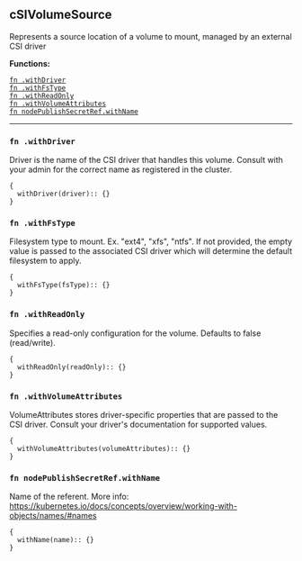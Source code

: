 
## cSIVolumeSource
Represents a source location of a volume to mount, managed by an external CSI driver

**Functions:**

[`fn .withDriver`](#fn-withdriver)  
[`fn .withFsType`](#fn-withfstype)  
[`fn .withReadOnly`](#fn-withreadonly)  
[`fn .withVolumeAttributes`](#fn-withvolumeattributes)  
[`fn nodePublishSecretRef.withName`](#fn-nodepublishsecretrefwithname)  

---


### `fn .withDriver`
Driver is the name of the CSI driver that handles this volume. Consult with your admin for the correct name as registered in the cluster.
```jsonnet
{
  withDriver(driver):: {}
}
```

### `fn .withFsType`
Filesystem type to mount. Ex. "ext4", "xfs", "ntfs". If not provided, the empty value is passed to the associated CSI driver which will determine the default filesystem to apply.
```jsonnet
{
  withFsType(fsType):: {}
}
```

### `fn .withReadOnly`
Specifies a read-only configuration for the volume. Defaults to false (read/write).
```jsonnet
{
  withReadOnly(readOnly):: {}
}
```

### `fn .withVolumeAttributes`
VolumeAttributes stores driver-specific properties that are passed to the CSI driver. Consult your driver's documentation for supported values.
```jsonnet
{
  withVolumeAttributes(volumeAttributes):: {}
}
```

### `fn nodePublishSecretRef.withName`
Name of the referent. More info: https://kubernetes.io/docs/concepts/overview/working-with-objects/names/#names
```jsonnet
{
  withName(name):: {}
}
```

